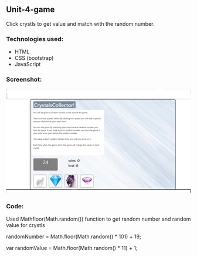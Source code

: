## Unit-4-game

<p> Click crystls to get value and match with the random number.

### Technologies used:

* HTML
* CSS (bootstrap)
* JavaScript

### Screenshot:

![](unit4.png)

### Code:

Used Mathfloor(Math.random()) function to get  random number and random value for crystls

 randomNumber = Math.floor(Math.random() * 101) + 19;

 var randomValue = Math.floor(Math.random() * 11) + 1;

